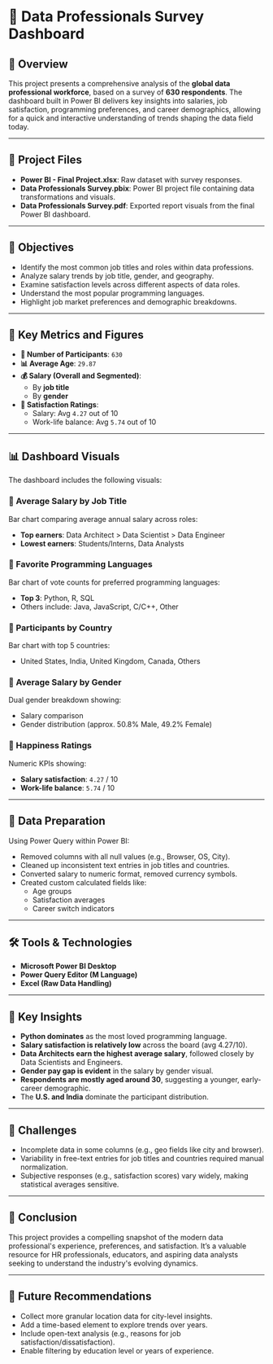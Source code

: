 # 📘 Data Professionals Survey Dashboard

## 🧾 Overview

This project presents a comprehensive analysis of the **global data professional workforce**, based on a survey of **630 respondents**. The dashboard built in Power BI delivers key insights into salaries, job satisfaction, programming preferences, and career demographics, allowing for a quick and interactive understanding of trends shaping the data field today.

---

## 📁 Project Files

- **Power BI - Final Project.xlsx**: Raw dataset with survey responses.
- **Data Professionals Survey.pbix**: Power BI project file containing data transformations and visuals.
- **Data Professionals Survey.pdf**: Exported report visuals from the final Power BI dashboard.

---

## 🎯 Objectives

- Identify the most common job titles and roles within data professions.
- Analyze salary trends by job title, gender, and geography.
- Examine satisfaction levels across different aspects of data roles.
- Understand the most popular programming languages.
- Highlight job market preferences and demographic breakdowns.

---

## 🧠 Key Metrics and Figures

- **👥 Number of Participants**: `630`
- **📊 Average Age**: `29.87`
- **💰 Salary (Overall and Segmented)**:
  - By **job title**
  - By **gender**
- **💬 Satisfaction Ratings**:
  - Salary: Avg `4.27` out of 10
  - Work-life balance: Avg `5.74` out of 10

---

## 📊 Dashboard Visuals

The dashboard includes the following visuals:

### 🔹 Average Salary by Job Title
Bar chart comparing average annual salary across roles:
- **Top earners**: Data Architect > Data Scientist > Data Engineer
- **Lowest earners**: Students/Interns, Data Analysts

### 🔹 Favorite Programming Languages
Bar chart of vote counts for preferred programming languages:
- **Top 3**: Python, R, SQL
- Others include: Java, JavaScript, C/C++, Other

### 🔹 Participants by Country
Bar chart with top 5 countries:
- United States, India, United Kingdom, Canada, Others

### 🔹 Average Salary by Gender
Dual gender breakdown showing:
- Salary comparison
- Gender distribution (approx. 50.8% Male, 49.2% Female)

### 🔹 Happiness Ratings
Numeric KPIs showing:
- **Salary satisfaction**: `4.27` / 10
- **Work-life balance**: `5.74` / 10

---

## 🔧 Data Preparation

Using Power Query within Power BI:
- Removed columns with all null values (e.g., Browser, OS, City).
- Cleaned up inconsistent text entries in job titles and countries.
- Converted salary to numeric format, removed currency symbols.
- Created custom calculated fields like:
  - Age groups
  - Satisfaction averages
  - Career switch indicators

---

## 🛠 Tools & Technologies

- **Microsoft Power BI Desktop**
- **Power Query Editor (M Language)**
- **Excel (Raw Data Handling)**

---

## 📌 Key Insights

- **Python dominates** as the most loved programming language.
- **Salary satisfaction is relatively low** across the board (avg 4.27/10).
- **Data Architects earn the highest average salary**, followed closely by Data Scientists and Engineers.
- **Gender pay gap is evident** in the salary by gender visual.
- **Respondents are mostly aged around 30**, suggesting a younger, early-career demographic.
- The **U.S. and India** dominate the participant distribution.

---

## 🧩 Challenges

- Incomplete data in some columns (e.g., geo fields like city and browser).
- Variability in free-text entries for job titles and countries required manual normalization.
- Subjective responses (e.g., satisfaction scores) vary widely, making statistical averages sensitive.

---

## 📌 Conclusion

This project provides a compelling snapshot of the modern data professional's experience, preferences, and satisfaction. It’s a valuable resource for HR professionals, educators, and aspiring data analysts seeking to understand the industry's evolving dynamics.

---

## 📄 Future Recommendations

- Collect more granular location data for city-level insights.
- Add a time-based element to explore trends over years.
- Include open-text analysis (e.g., reasons for job satisfaction/dissatisfaction).
- Enable filtering by education level or years of experience.
